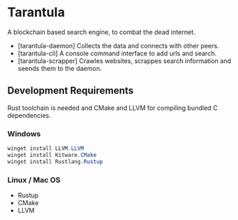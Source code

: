 # Tarantula

A blockchain based search engine, to combat the dead internet.

+ [tarantula-daemon] Collects the data and connects with other peers.
+ [tarantula-cli] A console command interface to add urls and search.
+ [tarantula-scrapper] Crawles websites, scrappes search information and seends them to the daemon.

## Development Requirements

Rust toolchain is needed and CMake and LLVM for compiling bundled C dependencies.

### Windows

```powershell
winget install LLVM.LLVM
winget install Kitware.CMake
winget install Rustlang.Rustup
```

### Linux / Mac OS

+ Rustup
+ CMake
+ LLVM


